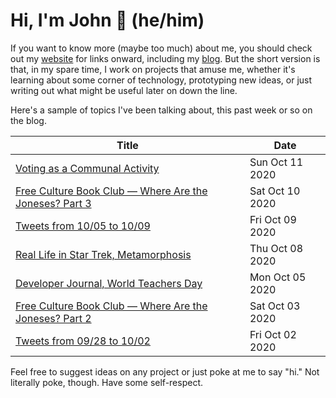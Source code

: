 # Hi, I'm John 👋 (he/him)

If you want to know more (maybe too much) about me, you should check out my [website](https://john.colagioia.net/) for links onward, including my [blog](https://john.colagioia.net/blog).  But the short version is that, in my spare time, I work on projects that amuse me, whether it's learning about some corner of technology, prototyping new ideas, or just writing out what might be useful later on down the line.

Here's a sample of topics I've been talking about, this past week or so on the blog.

|Title|Date|
|-----|-------|
|[Voting as a Communal Activity](https://john.colagioia.net/blog/2020/10/11/vote.html)|Sun Oct 11 2020|
|[Free Culture Book Club — Where Are the Joneses? Part 3](https://john.colagioia.net/blog/2020/10/10/joneses3.html)|Sat Oct 10 2020|
|[Tweets from 10/05 to 10/09](https://john.colagioia.net/blog/media/2020/10/09/week.html)|Fri Oct 09 2020|
|[Real Life in Star Trek, Metamorphosis](https://john.colagioia.net/blog/2020/10/08/meta.html)|Thu Oct 08 2020|
|[Developer Journal, World Teachers Day](https://john.colagioia.net/blog/2020/10/05/teacher.html)|Mon Oct 05 2020|
|[Free Culture Book Club — Where Are the Joneses? Part 2](https://john.colagioia.net/blog/2020/10/03/joneses2.html)|Sat Oct 03 2020|
|[Tweets from 09/28 to 10/02](https://john.colagioia.net/blog/media/2020/10/02/week.html)|Fri Oct 02 2020|

Feel free to suggest ideas on any project or just poke at me to say "hi." Not literally poke, though. Have some self-respect.
